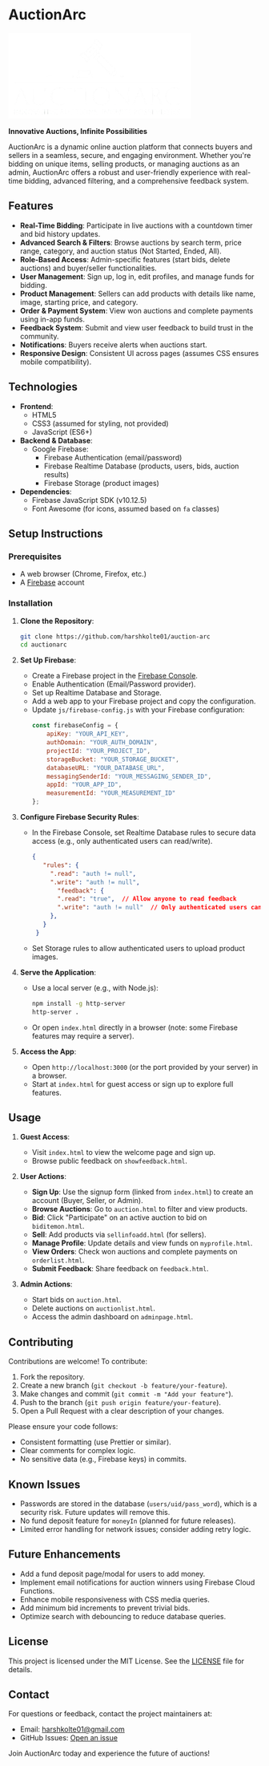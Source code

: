 # AuctionArc

![AuctionArc Logo](/images/logo-white-removebg-preview.png) <!-- Replace with actual logo if available -->

**Innovative Auctions, Infinite Possibilities**

AuctionArc is a dynamic online auction platform that connects buyers and sellers in a seamless, secure, and engaging environment. Whether you're bidding on unique items, selling products, or managing auctions as an admin, AuctionArc offers a robust and user-friendly experience with real-time bidding, advanced filtering, and a comprehensive feedback system.

## Features

- **Real-Time Bidding**: Participate in live auctions with a countdown timer and bid history updates.
- **Advanced Search & Filters**: Browse auctions by search term, price range, category, and auction status (Not Started, Ended, All).
- **Role-Based Access**: Admin-specific features (start bids, delete auctions) and buyer/seller functionalities.
- **User Management**: Sign up, log in, edit profiles, and manage funds for bidding.
- **Product Management**: Sellers can add products with details like name, image, starting price, and category.
- **Order & Payment System**: View won auctions and complete payments using in-app funds.
- **Feedback System**: Submit and view user feedback to build trust in the community.
- **Notifications**: Buyers receive alerts when auctions start.
- **Responsive Design**: Consistent UI across pages (assumes CSS ensures mobile compatibility).

## Technologies

- **Frontend**:
  - HTML5
  - CSS3 (assumed for styling, not provided)
  - JavaScript (ES6+)
- **Backend & Database**:
  - Google Firebase:
    - Firebase Authentication (email/password)
    - Firebase Realtime Database (products, users, bids, auction results)
    - Firebase Storage (product images)
- **Dependencies**:
  - Firebase JavaScript SDK (v10.12.5)
  - Font Awesome (for icons, assumed based on `fa` classes)

## Setup Instructions

### Prerequisites
- A web browser (Chrome, Firefox, etc.)
- A [Firebase](https://firebase.google.com/) account

### Installation
1. **Clone the Repository**:
   ```bash
   git clone https://github.com/harshkolte01/auction-arc
   cd auctionarc
   ```

2. **Set Up Firebase**:
   - Create a Firebase project in the [Firebase Console](https://console.firebase.google.com/).
   - Enable Authentication (Email/Password provider).
   - Set up Realtime Database and Storage.
   - Add a web app to your Firebase project and copy the configuration.
   - Update `js/firebase-config.js` with your Firebase configuration:
     ```javascript
     const firebaseConfig = {
         apiKey: "YOUR_API_KEY",
         authDomain: "YOUR_AUTH_DOMAIN",
         projectId: "YOUR_PROJECT_ID",
         storageBucket: "YOUR_STORAGE_BUCKET",
         databaseURL: "YOUR_DATABASE_URL",
         messagingSenderId: "YOUR_MESSAGING_SENDER_ID",
         appId: "YOUR_APP_ID",
         measurementId: "YOUR_MEASUREMENT_ID"
     };
     ```

3. **Configure Firebase Security Rules**:
   - In the Firebase Console, set Realtime Database rules to secure data access (e.g., only authenticated users can read/write).
     ```json
     {
        "rules": {
          ".read": "auth != null",
          ".write": "auth != null",
            "feedback": {
            ".read": "true",  // Allow anyone to read feedback
            ".write": "auth != null"  // Only authenticated users can write feedback
          },
        }
      }
     ```
   - Set Storage rules to allow authenticated users to upload product images.

4. **Serve the Application**:
   - Use a local server (e.g., with Node.js):
     ```bash
     npm install -g http-server
     http-server .
     ```
   - Or open `index.html` directly in a browser (note: some Firebase features may require a server).

5. **Access the App**:
   - Open `http://localhost:3000` (or the port provided by your server) in a browser.
   - Start at `index.html` for guest access or sign up to explore full features.

## Usage

1. **Guest Access**:
   - Visit `index.html` to view the welcome page and sign up.
   - Browse public feedback on `showfeedback.html`.

2. **User Actions**:
   - **Sign Up**: Use the signup form (linked from `index.html`) to create an account (Buyer, Seller, or Admin).
   - **Browse Auctions**: Go to `auction.html` to filter and view products.
   - **Bid**: Click "Participate" on an active auction to bid on `biditemon.html`.
   - **Sell**: Add products via `sellinfoadd.html` (for sellers).
   - **Manage Profile**: Update details and view funds on `myprofile.html`.
   - **View Orders**: Check won auctions and complete payments on `orderlist.html`.
   - **Submit Feedback**: Share feedback on `feedback.html`.

3. **Admin Actions**:
   - Start bids on `auction.html`.
   - Delete auctions on `auctionlist.html`.
   - Access the admin dashboard on `adminpage.html`.

## Contributing

Contributions are welcome! To contribute:

1. Fork the repository.
2. Create a new branch (`git checkout -b feature/your-feature`).
3. Make changes and commit (`git commit -m "Add your feature"`).
4. Push to the branch (`git push origin feature/your-feature`).
5. Open a Pull Request with a clear description of your changes.

Please ensure your code follows:
- Consistent formatting (use Prettier or similar).
- Clear comments for complex logic.
- No sensitive data (e.g., Firebase keys) in commits.

## Known Issues

- Passwords are stored in the database (`users/uid/pass_word`), which is a security risk. Future updates will remove this.
- No fund deposit feature for `moneyIn` (planned for future releases).
- Limited error handling for network issues; consider adding retry logic.

## Future Enhancements

- Add a fund deposit page/modal for users to add money.
- Implement email notifications for auction winners using Firebase Cloud Functions.
- Enhance mobile responsiveness with CSS media queries.
- Add minimum bid increments to prevent trivial bids.
- Optimize search with debouncing to reduce database queries.

## License

This project is licensed under the MIT License. See the [LICENSE](LICENSE) file for details.

## Contact

For questions or feedback, contact the project maintainers at:
- Email: harshkolte01@gmail.com
- GitHub Issues: [Open an issue](https://github.com/harshkolte01/auction-arc/issues)

Join AuctionArc today and experience the future of auctions!